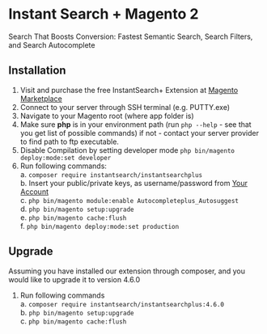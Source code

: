 # Instant Search + Magento 2
Search That Boosts Conversion: Fastest Semantic Search, Search Filters, and Search Autocomplete

Installation
------------
1.	Visit and purchase the free InstantSearch+ Extension at [Magento Marketplace](https://marketplace.magento.com/instantsearch-instantsearchplus.html)
2.  Connect to your server through SSH terminal (e.g. PUTTY.exe)
3.	 Navigate to your Magento root (where app folder is)
4.	Make sure **php** is in your environment path (run ```php --help```  - see that you get list of possible commands) if  not - contact your server provider to find path to ftp executable.
5.	Disable Compilation by setting developer mode ```php bin/magento deploy:mode:set developer```
6.	Run following commands:  
    a.	```composer require instantsearch/instantsearchplus```  
    b.	Insert your public/private keys, as username/password from [Your Account](https://marketplace.magento.com/customer/accessKeys/list/)  
    c.	```php bin/magento module:enable Autocompleteplus_Autosuggest```  
    d.	```php bin/magento setup:upgrade```  
    e.	```php bin/magento cache:flush```  
    f.	```php bin/magento deploy:mode:set production```  
    

Upgrade
------------  
Assuming you have installed our extension through composer, and you would like to upgrade it to version 4.6.0
1. Run following commands  
    a. ```composer require instantsearch/instantsearchplus:4.6.0```  
    b. ```php bin/magento setup:upgrade```    
    c. ```php bin/magento cache:flush```   



